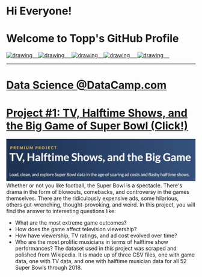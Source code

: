 # Hi Everyone! 
# Welcome to Topp's GitHub Profile

<a href="https://www.youtube.com/c/KenJee1"><img src="https://res.cloudinary.com/importdata/image/upload/v1595012354/yt_logo_jjgys4.png" alt="drawing" width="120"/>&nbsp;&nbsp;&nbsp;&nbsp;<a href="https://www.linkedin.com/in/topp-theeralerttham-54743264/"><img src="https://res.cloudinary.com/importdata/image/upload/v1595012354/linkedin_t9qiwy.png" alt="drawing" width="125"/> &nbsp;&nbsp;&nbsp;&nbsp;<a href="https://www.kaggle.com/"><img src="https://res.cloudinary.com/importdata/image/upload/v1595012924/kaggle_ksaktb.png" alt="drawing" width="70"/>&nbsp;&nbsp;&nbsp;&nbsp;<a href="https://medium.com/"><img src="https://res.cloudinary.com/importdata/image/upload/v1595012354/medium_mono_hoz0z5.png" alt="drawing" width="27"/>&nbsp;&nbsp;&nbsp;&nbsp;&nbsp;<a href="https://twitter.com/"><img 
src="https://res.cloudinary.com/importdata/image/upload/v1595012924/Twitter_Logo_Blue_gbtagu.png" alt="drawing" width="32"/>&nbsp;&nbsp;&nbsp;&nbsp;

---------------

# Data Science @DataCamp.com 

# [Project #1: TV, Halftime Shows, and the Big Game of Super Bowl (Click!)](https://github.com/tnattawat/Topp/blob/master/Project1/notebook.ipynb) 
![](assets/img/Capture.JPG)
Whether or not you like football, the Super Bowl is a spectacle. There's drama in the form of blowouts, comebacks, and controversy in the games themselves. There are the ridiculously expensive ads, some hilarious, others gut-wrenching, thought-provoking, and weird. In this project, you will find the answer to interesting questions like:
* What are the most extreme game outcomes?
* How does the game affect television viewership?
* How have viewership, TV ratings, and ad cost evolved over time?
* Who are the most prolific musicians in terms of halftime show performances?
The dataset used in this project was scraped and polished from Wikipedia. It is made up of three CSV files, one with game data, one with TV data, and one with halftime musician data for all 52 Super Bowls through 2018.
